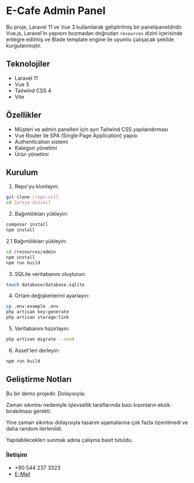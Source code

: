 # E-Cafe Admin Panel

Bu proje, Laravel 11 ve Vue 3 kullanılarak geliştirilmiş bir panelipaneldirdir. Vue.js, Laravel'in yapısını bozmadan doğrudan `resources` dizini içerisinde entegre edilmiş ve Blade template engine ile uyumlu çalışacak şekilde kurgulanmıştır.

## Teknolojiler

- Laravel 11
- Vue 3
- Tailwind CSS 4
- Vite

## Özellikler

- Müşteri ve admin panelleri için ayrı Tailwind CSS yapılandırması
- Vue Router ile SPA (Single Page Application) yapısı
- Authentication sistemi
- Kategori yönetimi
- Ürün yönetimi

## Kurulum

1. Repo'yu klonlayın:
```bash
git clone [repo-url]
cd [proje-dizini]
```
2. Bağımlılıkları yükleyin:
```bash
composer install
npm install
```
2.1 Bağımlılıkları yükleyin:
```bash
cd /resources/admin
npm install
npm run build
```
3. SQLite veritabanını oluşturun:
```bash
touch database/database.sqlite
```
4. Ortam değişkenlerini ayarlayın:
```bash
cp .env.example .env
php artisan key:generate
php artisan storage:link
```
5. Veritabanını hazırlayın:
```bash
php artisan migrate --seed
```
6. Asset'leri derleyin:
```bash
npm run build
```

## Geliştirme Notları
Bu bir demo projedir. Dolayısıyla; 

Zaman sıkıntısı nedeniyle işlevsellik taraflarında bazı kısımların eksik bırakılması gerekti.

Yine zaman sıkıntısı dolayısıyla tasarım aşamalarına çok fazla özenilmedi ve daha random ilerlenildi.

Yapılabilecekleri sunmak adına çalışma basit tutuldu.

### İletişim
- +90 544 237 3323
- [E-Mail](mailto:kt@kaantanis.com)